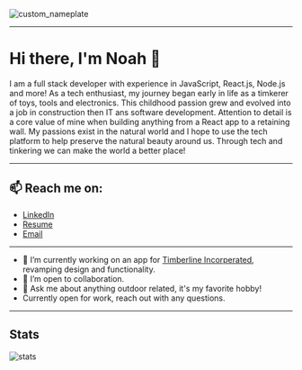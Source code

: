 ![custom_nameplate](https://user-images.githubusercontent.com/49107377/105106859-fbf7ec00-5a73-11eb-9cbb-8a24f896a1f0.png)

---

# Hi there, I'm Noah 👋

I am a full stack developer with experience in JavaScript, React.js, Node.js and more! As a tech enthusiast, my journey began early in life as a timkerer of toys, tools and electronics. This childhood passion grew and evolved into a job in construction then IT ans software development. Attention to detail is a core value of mine when building anything from a React app to a retaining wall. My passions exist in the natural world and I hope to use the tech platform to help preserve the natural beauty around us. Through tech and tinkering we can make the world a better place!

---

## 📫 Reach me on: 

  - [LinkedIn](https://www.linkedin.com/in/n-gibson/)
  - [Resume](https://github.com/N-Gibson/Timberline/files/5839135/NGibson-Resume.pdf)
  - [Email](mailto:ngibson.dev@gmail.com)

---

  - 🔭 I’m currently working on an app for [Timberline Incorperated](https://github.com/N-Gibson/Timberline), revamping design and functionality.
  - 👯 I’m open to collaboration.
  - 💬 Ask me about anything outdoor related, it's my favorite hobby! 
  - Currently open for work, reach out with any questions. 

---

## Stats

![stats](https://github-readme-stats.vercel.app/api?username=N-Gibson&&show_icons=true&title_color=ffffff&icon_color=bb2acf&text_color=daf7dc&bg_color=151515)
